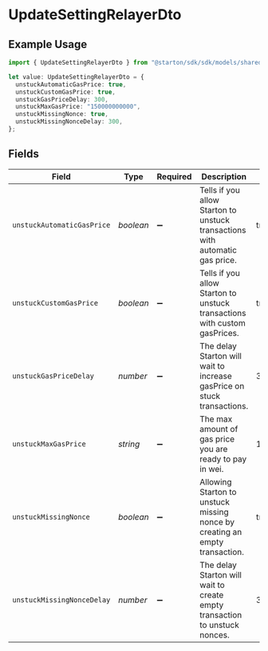# UpdateSettingRelayerDto

## Example Usage

```typescript
import { UpdateSettingRelayerDto } from "@starton/sdk/sdk/models/shared";

let value: UpdateSettingRelayerDto = {
  unstuckAutomaticGasPrice: true,
  unstuckCustomGasPrice: true,
  unstuckGasPriceDelay: 300,
  unstuckMaxGasPrice: "150000000000",
  unstuckMissingNonce: true,
  unstuckMissingNonceDelay: 300,
};
```

## Fields

| Field                                                                        | Type                                                                         | Required                                                                     | Description                                                                  | Example                                                                      |
| ---------------------------------------------------------------------------- | ---------------------------------------------------------------------------- | ---------------------------------------------------------------------------- | ---------------------------------------------------------------------------- | ---------------------------------------------------------------------------- |
| `unstuckAutomaticGasPrice`                                                   | *boolean*                                                                    | :heavy_minus_sign:                                                           | Tells if you allow Starton to unstuck transactions with automatic gas price. | true                                                                         |
| `unstuckCustomGasPrice`                                                      | *boolean*                                                                    | :heavy_minus_sign:                                                           | Tells if you allow Starton to unstuck transactions with custom gasPrices.    | true                                                                         |
| `unstuckGasPriceDelay`                                                       | *number*                                                                     | :heavy_minus_sign:                                                           | The delay Starton will wait to increase gasPrice on stuck transactions.      | 300                                                                          |
| `unstuckMaxGasPrice`                                                         | *string*                                                                     | :heavy_minus_sign:                                                           | The max amount of gas price you are ready to pay in wei.                     | 150000000000                                                                 |
| `unstuckMissingNonce`                                                        | *boolean*                                                                    | :heavy_minus_sign:                                                           | Allowing Starton to unstuck missing nonce by creating an empty transaction.  | true                                                                         |
| `unstuckMissingNonceDelay`                                                   | *number*                                                                     | :heavy_minus_sign:                                                           | The delay Starton will wait to create empty transaction to unstuck nonces.   | 300                                                                          |